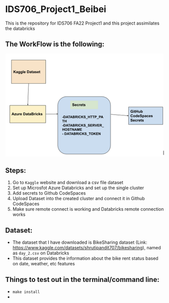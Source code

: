 # IDS706_Project1_Beibei
This is the repository for IDS706 FA22 Project1 and this project assimilates the databricks
## The WorkFlow is the following:
![alt text](https://github.com/belladu0201/Images_Beibei/blob/264b81b0f50758f202c7c941efa5433040aba566/Screen%20Shot%202022-09-18%20at%208.57.35%20PM.png)
## Steps:
1. Go to `Kaggle` website and download a csv file dataset
2. Set up Microsfot Azure Databricks and set up the single cluster
3. Add secrets to Github CodeSpaces
4. Upload Dataset into the created cluster and connect it in Github CodeSpaces
5. Make sure remote connect is working and Databricks remote connection works
## Dataset:
- The dataset that I have downloaded is BikeSharing dataset (Link: https://www.kaggle.com/datasets/shrutipandit707/bikesharing), named as `day_2.csv` on Databricks
-  This dataset provides the information about the bike rent status based on date, weather, etc features
## Things to test out in the terminal/command line:
- `make install`
- 

